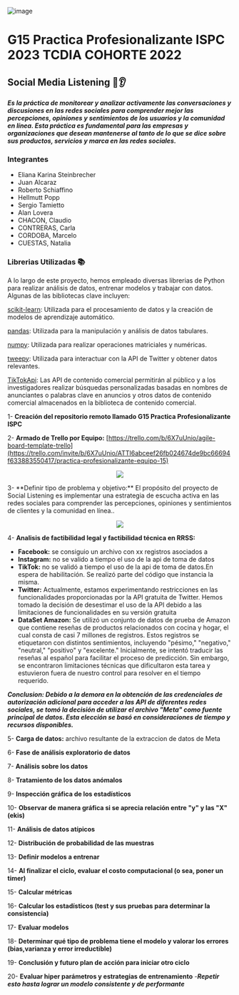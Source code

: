 ![image](https://user-images.githubusercontent.com/101228469/172445821-245dee9a-7c37-4f00-97b4-7c03965467f3.png)
# G15 Practica Profesionalizante ISPC 2023  TCDIA COHORTE 2022

## Social Media Listening :speech_balloon::ear:
***Es la práctica de monitorear y analizar activamente las conversaciones y discusiones en las redes sociales para comprender mejor las percepciones, opiniones y sentimientos de los usuarios y la comunidad en línea. Esta práctica es fundamental para las empresas y organizaciones que desean mantenerse al tanto de lo que se dice sobre sus productos, servicios y marca en las redes sociales.***

### Integrantes

- Eliana Karina Steinbrecher
- Juan Alcaraz
- Roberto Schiaffino
- Hellmutt Popp
- Sergio Tamietto
- Alan Lovera
- CHACON, Claudio
- CONTRERAS, Carla
- CORDOBA, Marcelo
- CUESTAS, Natalia

### Librerias Utilizadas :books:

A lo largo de este proyecto, hemos empleado diversas librerias de Python para realizar análisis de datos, entrenar modelos y trabajar con datos. Algunas de las bibliotecas clave incluyen:

[scikit-learn](https://scikit-learn.org/stable/): Utilizada para el procesamiento de datos y la creación de modelos de aprendizaje automático.

[pandas](https://pandas.pydata.org/): Utilizada para la manipulación y análisis de datos tabulares.

[numpy](https://numpy.org/): Utilizada para realizar operaciones matriciales y numéricas.

[tweepy](https://www.tweepy.com/): Utilizada para interactuar con la API de Twitter y obtener datos relevantes.

[TikTokApi](https://developers.tiktok.com/): Las API de contenido comercial permitirán al público y a los investigadores realizar búsquedas personalizadas basadas en nombres de anunciantes o palabras clave en anuncios y otros datos de contenido comercial almacenados en la biblioteca de contenido comercial.


1- **Creación del repositorio remoto llamado G15 Practica Profesionalizante ISPC**

2- **Armado de Trello por Equipo:**
[https://trello.com/b/6X7uUnio/agile-board-template-trello](https://trello.com/invite/b/6X7uUnio/ATTI6abceef26fb024674de9bc66694f633883550417/practica-profesionalizante-equipo-15)
<p align="center">
<img src="https://i.ibb.co/kgktYHG/Screenshot-11.jpg">
</p>
3- **Definir tipo de problema y objetivo:** 
El propósito del proyecto de Social Listening es implementar una estrategia de escucha activa en las redes sociales para comprender las percepciones, opiniones y sentimientos de clientes y la comunidad en línea..

<p align="center">
  <img src="https://i.ibb.co/tKt32RT/BRIEF-SUMMARY-GERENCIA-1.png">
</p>

4- **Analisis de factibilidad legal y factibilidad técnica en RRSS:**
- **Facebook:** se consiguio un archivo con xx registros asociados a 
- **Instagram:** no se valido a tiempo el uso de la api de toma de datos
- **TikTok:** no se validó a tiempo el uso de la api de toma de datos.En espera de habilitación. Se realizó parte del código que instancia la misma. 
- **Twitter:** Actualmente, estamos experimentando restricciones en las funcionalidades proporcionadas por la API gratuita de Twitter. Hemos tomado la decisión de desestimar el uso de la API debido a las limitaciones de funcionalidades en su versión gratuita
- **DataSet Amazon:** Se utilizó un conjunto de datos de prueba de Amazon que contiene reseñas de productos relacionados con cocina y hogar, el cual consta de casi 7 millones de registros. Estos registros se etiquetaron con distintos sentimientos, incluyendo "pésimo," "negativo," "neutral," "positivo" y "excelente." Inicialmente, se intentó traducir las reseñas al español para facilitar el proceso de predicción. Sin embargo, se encontraron limitaciones técnicas que dificultaron esta tarea y estuvieron fuera de nuestro control para resolver en el tiempo requerido.

***Conclusion: Debido a la demora en la obtención de las credenciales de autorización adicional para acceder a las API de diferentes redes sociales, se tomó la decisión de utilizar el archivo "Meta" como fuente principal de datos. Esta elección se basó en consideraciones de tiempo y recursos disponibles.***

5- **Carga de datos:** archivo resultante de la extraccion de datos de Meta

6- **Fase de análisis exploratorio de datos**

7- **Análisis sobre los datos**

8- **Tratamiento de los datos anómalos**

9- **Inspección gráfica de los estadísticos**

10- **Observar de manera gráfica si se aprecia relación entre "y" y las "X" (ekis)**

11- **Análisis de datos atípicos**

12- **Distribución de probabilidad de las muestras**

13- **Definir modelos a entrenar**

14- **Al finalizar el ciclo, evaluar el costo computacional (o sea, poner un timer)**

15- **Calcular métricas**

16- **Calcular los estadísticos (test y sus pruebas para determinar la consistencia)**

17- **Evaluar modelos**

18- **Determinar qué tipo de problema tiene el modelo y valorar los errores (bias,varianza y error irreductible)**

19- **Conclusión y futuro plan de acción para iniciar otro ciclo**

20- **Evaluar hiper parámetros y estrategias de entrenamiento**
-***Repetir esto hasta lograr un modelo consistente y de performante***
